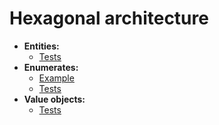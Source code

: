 # Hexagonal architecture

- **Entities:**
  - [Tests](./entity_tests.md)
- **Enumerates:**
  - [Example](./example_enumerate.md)
  - [Tests](./enumerate_tests.md)
- **Value objects:**
  - [Tests](./value-object_tests.md)
